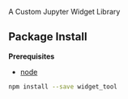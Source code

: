 A Custom Jupyter Widget Library

Package Install
---------------

**Prerequisites**
- [node](http://nodejs.org/)

```bash
npm install --save widget_tool
```
